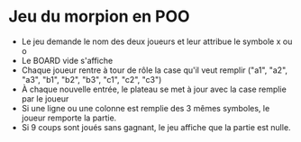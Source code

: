 # Jeu du morpion en POO
* Le jeu demande le nom des deux joueurs et leur attribue le symbole x ou o
* Le BOARD vide s'affiche
* Chaque joueur rentre à tour de rôle la case qu'il veut remplir ("a1", "a2", "a3", "b1", "b2", "b3", "c1", "c2", "c3")
* À chaque nouvelle entrée, le plateau se met à jour avec la case remplie par le joueur
* Si une ligne ou une colonne est remplie des 3 mêmes symboles, le joueur remporte la partie.
* Si 9 coups sont joués sans gagnant, le jeu affiche que la partie est nulle.
